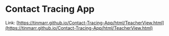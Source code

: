 # Contact Tracing App
 
Link: [https://tinmarr.github.io/Contact-Tracing-App/html/TeacherView.html](https://tinmarr.github.io/Contact-Tracing-App/html/TeacherView.html)
